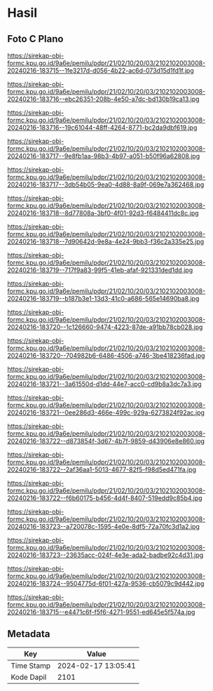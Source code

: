 # Hasil

## Foto C Plano

https://sirekap-obj-formc.kpu.go.id/9a6e/pemilu/pdpr/21/02/10/20/03/2102102003008-20240216-183715--1fe3217d-d056-4b22-ac6d-073d15d1fd1f.jpg

https://sirekap-obj-formc.kpu.go.id/9a6e/pemilu/pdpr/21/02/10/20/03/2102102003008-20240216-183716--ebc26351-208b-4e50-a7dc-bd130b19ca13.jpg

https://sirekap-obj-formc.kpu.go.id/9a6e/pemilu/pdpr/21/02/10/20/03/2102102003008-20240216-183716--19c61044-48ff-4264-8771-bc2da9dbf619.jpg

https://sirekap-obj-formc.kpu.go.id/9a6e/pemilu/pdpr/21/02/10/20/03/2102102003008-20240216-183717--9e8fb1aa-98b3-4b97-a051-b50f96a62808.jpg

https://sirekap-obj-formc.kpu.go.id/9a6e/pemilu/pdpr/21/02/10/20/03/2102102003008-20240216-183717--3db54b05-9ea0-4d88-8a9f-069e7a362468.jpg

https://sirekap-obj-formc.kpu.go.id/9a6e/pemilu/pdpr/21/02/10/20/03/2102102003008-20240216-183718--8d77808a-3bf0-4f01-92d3-f6484411dc8c.jpg

https://sirekap-obj-formc.kpu.go.id/9a6e/pemilu/pdpr/21/02/10/20/03/2102102003008-20240216-183718--7d90642d-9e8a-4e24-9bb3-f36c2a335e25.jpg

https://sirekap-obj-formc.kpu.go.id/9a6e/pemilu/pdpr/21/02/10/20/03/2102102003008-20240216-183719--717f9a83-99f5-41eb-afaf-921331ded1dd.jpg

https://sirekap-obj-formc.kpu.go.id/9a6e/pemilu/pdpr/21/02/10/20/03/2102102003008-20240216-183719--b187b3e1-13d3-41c0-a686-565e14690ba8.jpg

https://sirekap-obj-formc.kpu.go.id/9a6e/pemilu/pdpr/21/02/10/20/03/2102102003008-20240216-183720--1c126660-9474-4223-87de-a91bb78cb028.jpg

https://sirekap-obj-formc.kpu.go.id/9a6e/pemilu/pdpr/21/02/10/20/03/2102102003008-20240216-183720--704982b6-6486-4506-a746-3be418236fad.jpg

https://sirekap-obj-formc.kpu.go.id/9a6e/pemilu/pdpr/21/02/10/20/03/2102102003008-20240216-183721--3a61550d-d1dd-44e7-acc0-cd9b8a3dc7a3.jpg

https://sirekap-obj-formc.kpu.go.id/9a6e/pemilu/pdpr/21/02/10/20/03/2102102003008-20240216-183721--0ee286d3-466e-499c-929a-6273824f92ac.jpg

https://sirekap-obj-formc.kpu.go.id/9a6e/pemilu/pdpr/21/02/10/20/03/2102102003008-20240216-183722--d873854f-3d67-4b7f-9859-d43906e8e860.jpg

https://sirekap-obj-formc.kpu.go.id/9a6e/pemilu/pdpr/21/02/10/20/03/2102102003008-20240216-183722--2af36aa1-5013-4677-82f5-f98d5ed471fa.jpg

https://sirekap-obj-formc.kpu.go.id/9a6e/pemilu/pdpr/21/02/10/20/03/2102102003008-20240216-183722--f6b60175-b456-4d4f-8407-519edd9c85b4.jpg

https://sirekap-obj-formc.kpu.go.id/9a6e/pemilu/pdpr/21/02/10/20/03/2102102003008-20240216-183723--a720078c-1595-4e0e-8df5-72a70fc3d1a2.jpg

https://sirekap-obj-formc.kpu.go.id/9a6e/pemilu/pdpr/21/02/10/20/03/2102102003008-20240216-183723--23635acc-024f-4e3e-ada2-badbe92c4d31.jpg

https://sirekap-obj-formc.kpu.go.id/9a6e/pemilu/pdpr/21/02/10/20/03/2102102003008-20240216-183724--9504775d-6f01-427a-9536-cb5079c9d442.jpg

https://sirekap-obj-formc.kpu.go.id/9a6e/pemilu/pdpr/21/02/10/20/03/2102102003008-20240216-183715--e4471c6f-f5f6-4271-9551-ed645e5f574a.jpg


## Metadata

| Key        | Value               |
| ---------- | ------------------- |
| Time Stamp | 2024-02-17 13:05:41 |
| Kode Dapil | 2101                |



